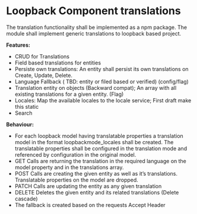 # Loopback Component translations


The translation functionality shall be implemented as a npm package.
The module shall implement generic translations to loopback based project.

**Features:**

* CRUD for Translations
* Field based translations for entities
* Persiste own translations: An entity shall persist its own translations on Create, Update, Delete.
* Language Fallback ( TBD: entity or filed based or verified) (config/flag)
* Translation entity on objects (Backward compat); An array with all existing translations for a given entity. (Flag)
* Locales: Map the available locales to the locale service; First draft make this static
* Search

**Behaviour:**

* For each loopback model having translatable properties a translation model in the format loopbackmode_locales shall be created. The translatable properties shall be configured in the translation mode and referenced by configuration in the original model.
* GET Calls are returning the translation in the required language on the model property and in the translations array.
* POST Calls are creating the given entity as well as it’s translations. Translatable properties on the model are dropped.
* PATCH Calls are updating the entity as any given translation
* DELETE Deletes the given entity and its related translations (Delete cascade)
* The fallback is created based on the requests Accept Header
